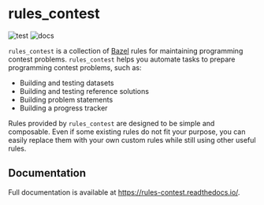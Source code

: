 # rules_contest

![test](https://github.com/nya3jp/rules_contest/workflows/test/badge.svg)
![docs](https://readthedocs.org/projects/rules-contest/badge/?version=latest&style=flat)

`rules_contest` is a collection of [Bazel] rules for maintaining programming
contest problems. `rules_contest` helps you automate tasks to prepare
programming contest problems, such as:

- Building and testing datasets
- Building and testing reference solutions
- Building problem statements
- Building a progress tracker

Rules provided by `rules_contest` are designed to be simple and composable.
Even if some existing rules do not fit your purpose, you can easily replace
them with your own custom rules while still using other useful rules.

[Bazel]: https://bazel.build/

## Documentation

Full documentation is available at https://rules-contest.readthedocs.io/.
